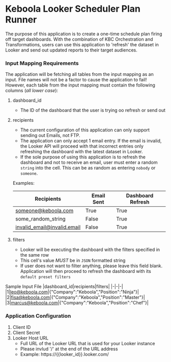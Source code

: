 # Keboola Looker Scheduler Plan Runner

The purpose of this application is to create a one-time schedule plan firing off target dashboards. With the combination of KBC Orchestration and Transformations, users can use this application to 'refresh' the dataset in Looker and send out updated reports to their target audiences. 

### Input Mapping Requirements

The application will be fetching all tables from the input mapping as an input. File names will not be a factor to cause the application to fail! However, each table from the input mapping must contain the following columns (*all lower case*):

  1. dashboard_id

      - The ID of the dashboard that the user is trying oo refresh or send out
  
  2. recipients

      - The current configuration of this application can only support sending out Emails, not FTP.
      - The application can only accept 1 email entry. If the email is invalid, the Looker API will proceed with that incorrect entries only refreshing the dashboard with the latest dataset in Looker.
      - If the sole purpose of using this application is to refresh the dashboard and not to receive an email, user must enter a random `string` into the cell. This can be as random as entering `nobody` or `someone`.

      Examples:

      |Recipients|Email Sent|Dashboard Refresh|
      |-|-|-|
      someone@keboola.com|True|True
      some_random_string|False|True
      invalid_email@invalid.email|False|True

  3. filters

      - Looker will be executing the dashboard with the filters specified in the same row
      - This cell's value *MUST* be in `JSON` formatted string
      - If user does not want to filter anything, please leave this field blank. Application will then proceed to refresh the dashboard with its `default preset filters`

Sample Input File
|dashboard_id|recipients|filters|
|-|-|-|
|1|leo@keboola.com|{"Company":"Keboola","Position":"Ninja"}|
|2|fisa@keboola.com|{"Company":"Keboola","Position":"Master"}|
|3|marcus@keboola.com|{"Company":"Keboola","Position":"Chef"}|

### Application Configuration

1. Client ID
2. Client Secret
3. Looker Host URL
    - Full URL of the Looker URL that is used for your Looker instance
    - Please invlud '/' at the end of the URL address
    - Example: https://{{looker_id}}.looker.com/

